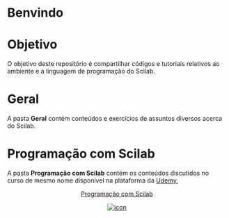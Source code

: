 # Benvindo

# Objetivo
 O objetivo deste repositório é compartilhar códigos e tutoriais relativos ao ambiente e a linguagem de programação do Scilab.
 
# Geral
 <p>A pasta <b>Geral</b> contém conteúdos e exercícios de assuntos diversos acerca do Scilab.
	
# Programação com Scilab 
<p>A pasta <b>Programação com Scilab</b> contém os conteúdos discutidos no curso de mesmo nome disponível na plataforma da
	<a target='new' href="https://click.linksynergy.com/fs-bin/click?id=MaufOVPBmz4&offerid=507388.12908&type=3&subid=0"> Udemy.</a><img border="0" width="1" alt="" height="1" src="https://ad.linksynergy.com/fs-bin/show?id=MaufOVPBmz4&bids=507388.12908&type=3&subid=0" >

<center><a target ='new' href="https://www.udemy.com/course/aprenda-programacao-de-computadores-com-o-scilab/?referralCode=66378AFA4F4448BA427F" target="new"><p>
	Programação com Scilab
	</p><img alt="icon" border="0" src="https://img-a.udemycdn.com/course/240x135/757788_5249_19.jpg"></a></center>

